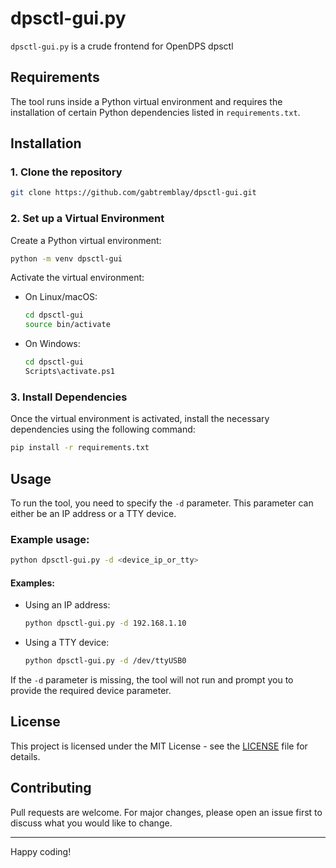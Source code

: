 
# dpsctl-gui.py

`dpsctl-gui.py` is a crude frontend for OpenDPS dpsctl

## Requirements

The tool runs inside a Python virtual environment and requires the installation of certain Python dependencies listed in `requirements.txt`.

## Installation

### 1. Clone the repository

```bash
git clone https://github.com/gabtremblay/dpsctl-gui.git
```

### 2. Set up a Virtual Environment

Create a Python virtual environment:

```bash
python -m venv dpsctl-gui
```

Activate the virtual environment:

- On Linux/macOS:

  ```bash
  cd dpsctl-gui
  source bin/activate
  ```

- On Windows:

  ```bash
  cd dpsctl-gui
  Scripts\activate.ps1
  ```

### 3. Install Dependencies

Once the virtual environment is activated, install the necessary dependencies using the following command:

```bash
pip install -r requirements.txt
```

## Usage

To run the tool, you need to specify the `-d` parameter. This parameter can either be an IP address or a TTY device.

### Example usage:

```bash
python dpsctl-gui.py -d <device_ip_or_tty>
```

#### Examples:

- Using an IP address:

  ```bash
  python dpsctl-gui.py -d 192.168.1.10
  ```

- Using a TTY device:

  ```bash
  python dpsctl-gui.py -d /dev/ttyUSB0
  ```

If the `-d` parameter is missing, the tool will not run and prompt you to provide the required device parameter.

## License

This project is licensed under the MIT License - see the [LICENSE](LICENSE) file for details.

## Contributing

Pull requests are welcome. For major changes, please open an issue first to discuss what you would like to change.

---

Happy coding!
